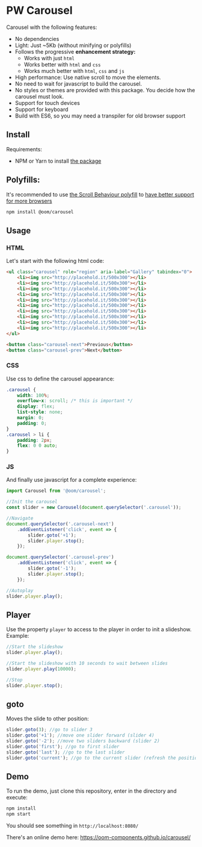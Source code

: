 # PW Carousel

Carousel with the following features:

* No dependencies
* Light: Just ~5Kb (without minifying or polyfills)
* Follows the progressive **enhancement strategy:**
  * Works with just `html`
  * Works better with `html` and `css`
  * Works much better with `html`, `css` and `js`
* High performance: Use native scroll to move the elements.
* No need to wait for javascript to build the carousel.
* No styles or themes are provided with this package. You decide how the carousel must look.
* Support for touch devices
* Support for keyboard
* Build with ES6, so you may need a transpiler for old browser support

## Install

Requirements:

* NPM or Yarn to install [the package](https://www.npmjs.com/package/@oom/carousel)

## Polyfills:

It's recommended to use [the Scroll Behaviour polyfill](https://github.com/iamdustan/smoothscroll) to [have better support for more browsers](https://caniuse.com/#feat=css-scroll-behavior)

```sh
npm install @oom/carousel
```

## Usage

### HTML

Let's start with the following html code:

```html
<ul class="carousel" role="region" aria-label="Gallery" tabindex="0">
    <li><img src="http://placehold.it/500x300"></li>
    <li><img src="http://placehold.it/500x300"></li>
    <li><img src="http://placehold.it/500x300"></li>
    <li><img src="http://placehold.it/500x300"></li>
    <li><img src="http://placehold.it/500x300"></li>
    <li><img src="http://placehold.it/500x300"></li>
    <li><img src="http://placehold.it/500x300"></li>
    <li><img src="http://placehold.it/500x300"></li>
    <li><img src="http://placehold.it/500x300"></li>
    <li><img src="http://placehold.it/500x300"></li>
</ul>

<button class="carousel-next">Previous</button>
<button class="carousel-prev">Next</button>
```

### CSS

Use css to define the carousel appearance:

```css
.carousel {
    width: 100%;
    overflow-x: scroll; /* this is important */
    display: flex;
    list-style: none;
    margin: 0;
    padding: 0;
}
.carousel > li {
    padding: 2px;
    flex: 0 0 auto;
}
```

### JS

And finally use javascript for a complete experience:

```js
import Carousel from '@oom/carousel';

//Init the carousel
const slider = new Carousel(document.querySelector('.carousel'));

//Navigate
document.querySelector('.carousel-next')
    .addEventListener('click', event => {
        slider.goto('+1');
        slider.player.stop();
    });

document.querySelector('.carousel-prev')
    .addEventListener('click', event => {
        slider.goto('-1');
        slider.player.stop();
    });

//Autoplay
slider.player.play();
```

## Player

Use the property `player` to access to the player in order to init a slideshow. Example:

```js
//Start the slideshow
slider.player.play();

//Start the slideshow with 10 seconds to wait between slides
slider.player.play(10000);

//Stop
slider.player.stop();
```

## goto

Moves the slide to other position:

```js
slider.goto(3); //go to slider 3
slider.goto('+1'); //move one slider forward (slider 4)
slider.goto('-2'); //move two sliders backward (slider 2)
slider.goto('first'); //go to first slider
slider.goto('last'); //go to the last slider
slider.goto('current'); //go to the current slider (refresh the position)
```

## Demo

To run the demo, just clone this repository, enter in the directory and execute:

```sh
npm install
npm start
```

You should see something in `http://localhost:8080/`

There's an online demo here: https://oom-components.github.io/carousel/
